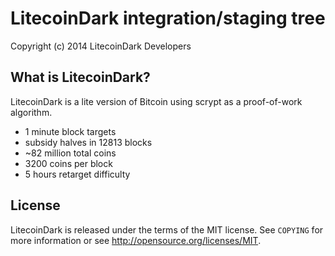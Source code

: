 LitecoinDark integration/staging tree
================================

Copyright (c) 2014 LitecoinDark Developers

What is LitecoinDark?
----------------

LitecoinDark is a lite version of Bitcoin using scrypt as a proof-of-work algorithm.
 - 1 minute block targets
 - subsidy halves in 12813 blocks 
 - ~82 million total coins
 - 3200 coins per block
 - 5 hours retarget difficulty

License
-------

LitecoinDark is released under the terms of the MIT license. See `COPYING` for more
information or see http://opensource.org/licenses/MIT.



